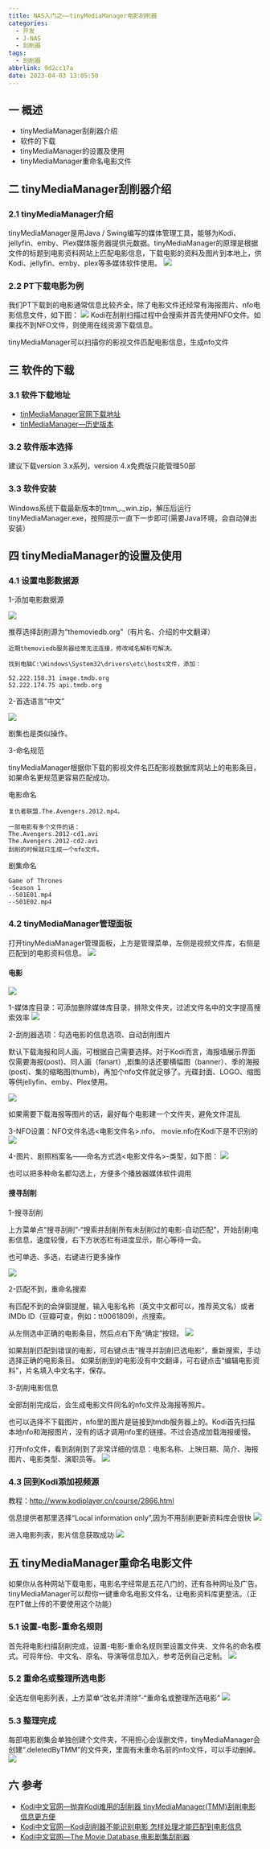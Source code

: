 ```yaml
---
title: NAS入门之——tinyMediaManager电影刮削器
categories:
  - 开发
  - J-NAS
  - 刮削器
tags:
  - 刮削器
abbrlink: 9d2cc17a
date: 2023-04-03 13:05:50
---
```

## 一 概述

* tinyMediaManager刮削器介绍
* 软件的下载
* tinyMediaManager的设置及使用
* tinyMediaManager重命名电影文件

<!--more-->

## 二 tinyMediaManager刮削器介绍

### 2.1 tinyMediaManager介绍

tinyMediaManager是用Java / Swing编写的媒体管理工具，能够为Kodi、jellyfin、emby、Plex媒体服务器提供元数据。tinyMediaManager的原理是根据文件的标题到电影资料网站上匹配电影信息，下载电影的资料及图片到本地上，供Kodi、jellyfin、emby、plex等多媒体软件使用。
![][1]

### 2.2 PT下载电影为例

我们PT下载到的电影通常信息比较齐全，除了电影文件还经常有海报图片、nfo电影信息文件，如下图：
![][2]
Kodi在刮削扫描过程中会搜索并首先使用NFO文件。如果找不到NFO文件，则使用在线资源下载信息。

tinyMediaManager可以扫描你的影视文件匹配电影信息，生成nfo文件

## 三 软件的下载

### 3.1 软件下载地址

* [tinMediaManager官网下载地址](https://www.tinymediamanager.org/download/)
* [tinMediaManager—历史版本](https://archive.tinymediamanager.org/)

### 3.2 软件版本选择

建议下载version 3.x系列，version 4.x免费版只能管理50部

### 3.3 软件安装

Windows系统下载最新版本的tmm_*.*_win.zip，解压后运行tinyMediaManager.exe，按照提示一直下一步即可(需要Java环境，会自动弹出安装）

## 四 tinyMediaManager的设置及使用

### 4.1 设置电影数据源

1-添加电影数据源

![][3]

推荐选择刮削源为“themoviedb.org”（有片名、介绍的中文翻译）

```
近期themoviedb服务器经常无法连接，修改域名解析可解决。

找到电脑C:\Windows\System32\drivers\etc\hosts文件，添加：

52.222.158.31 image.tmdb.org
52.222.174.75 api.tmdb.org
```

2-首选语言“中文”

![][4]

剧集也是类似操作。

3-命名规范

tinyMediaManager根据你下载的影视文件名匹配影视数据库网站上的电影条目，如果命名更规范更容易匹配成功。

电影命名

```
复仇者联盟.The.Avengers.2012.mp4。

一部电影有多个文件的话：
The.Avengers.2012-cd1.avi
The.Avengers.2012-cd2.avi
刮削的时候就只生成一个nfo文件。
```

剧集命名

```
Game of Thrones
-Season 1
--S01E01.mp4
--S01E02.mp4
```

### 4.2 tinyMediaManager管理面板

打开tinyMediaManager管理面板，上方是管理菜单，左侧是视频文件库，右侧是匹配到的电影资料信息。
![][5]

#### 电影
![][6]

1-媒体库目录：可添加删除媒体库目录，排除文件夹，过滤文件名中的文字提高搜索效率
![][7]

2-刮削器选项：勾选电影的信息选项、自动刮削图片

默认下载海报和同人画，可根据自己需要选择。对于Kodi而言，海报墙展示界面仅需要海报(post)、同人画（fanart）,剧集的话还要横幅图（banner）、季的海报(post)、集的缩略图(thumb)，再加个nfo文件就足够了。光碟封面、LOGO、缩图等供jellyfin、emby、Plex使用。

![][8]

如果需要下载海报等图片的话，最好每个电影建一个文件夹，避免文件混乱

3-NFO设置：NFO文件名选<电影文件名>.nfo， movie.nfo在Kodi下是不识别的
![][9]

4-图片、剧照档案名——命名方式选<电影文件名>-类型，如下图：
![][10]

也可以把多种命名都勾选上，方便多个播放器媒体软件调用

#### 搜寻刮削

1-搜寻刮削

上方菜单点“搜寻刮削”-“搜索并刮削所有未刮削过的电影-自动匹配”，开始刮削电影信息，速度较慢，右下方状态栏有进度显示，耐心等待一会。

也可单选、多选，右键进行更多操作

![][11]

2-匹配不到，重命名搜索

有匹配不到的会弹窗提醒，输入电影名称（英文中文都可以，推荐英文名）或者IMDb ID（豆瓣可查，例如：tt0061809)，点搜索。

从左侧选中正确的电影条目，然后点右下角“确定”按钮。
![][12]

如果刮削匹配到错误的电影，可右键点击“搜寻并刮削已选电影”，重新搜索，手动选择正确的电影条目。
如果刮削到的电影没有中文翻译，可右键点击“编辑电影资料”，片名填入中文名字，保存。

3-刮削电影信息

全部刮削完成后，会生成电影文件同名的nfo文件及海报等照片。

也可以选择不下载图片，nfo里的图片是链接到tmdb服务器上的。Kodi首先扫描本地nfo和海报图片，没有的话才调用nfo里的链接。不过会造成加载海报缓慢。

打开nfo文件，看到刮削到了非常详细的信息：电影名称、上映日期、简介、海报图片、电影类型、演职员等。
![][13]

### 4.3 回到Kodi添加视频源

教程：http://www.kodiplayer.cn/course/2866.html

信息提供者那里选择“Local information only”,因为不用刮削更新资料库会很快
![][14]

进入电影列表，影片信息获取成功
![][15]

## 五 tinyMediaManager重命名电影文件

如果你从各种网站下载电影，电影名字经常是五花八门的，还有各种网址及广告。tinyMediaManager可以帮你一键重命名电影文件名，让电影资料库更整洁。（正在PT做上传的不要使用这个功能）

### 5.1 设置-电影-重命名规则

首先将电影扫描刮削完成，设置-电影-重命名规则里设置文件夹、文件名的命名模式。可将年份、中文名、原名、导演等信息加入，参考范例自己定制。
![][16]

### 5.2 重命名或整理所选电影

全选左侧电影列表，上方菜单“改名并清除”-“重命名或整理所选电影”
![][17]

### 5.3 整理完成

每部电影剧集会单独创建个文件夹，不用担心会误删文件，tinyMediaManager会创建“.deletedByTMM”的文件夹，里面有未重命名前的nfo文件，可以手动删掉。
![][18]

## 六 参考
* [Kodi中文官网—抛弃Kodi难用的刮削器 tinyMediaManager(TMM)刮削电影信息更方便](http://www.kodiplayer.cn/course/2945.html)
* [Kodi中文官网—Kodi刮削器不能识别电影 怎样处理才能匹配到电影信息](http://www.kodiplayer.cn/course/2905.html)
* [Kodi中文官网—The Movie Database 电影剧集刮削器](http://www.kodiplayer.cn/plugins/2929.html)



[1]:https://raw.githubusercontent.com/PGzxc/CDN/master/blog-nas/nas-scraper-tinym-info.png
[2]:https://raw.githubusercontent.com/PGzxc/CDN/master/blog-nas/nas-scraper-tinym-download-info.png
[3]:https://raw.githubusercontent.com/PGzxc/CDN/master/blog-nas/nas-scraper-tinym-set-movie-source.png
[4]:https://raw.githubusercontent.com/PGzxc/CDN/master/blog-nas/nas-scraper-tinym-set-movie-language.png
[5]:https://raw.githubusercontent.com/PGzxc/CDN/master/blog-nas/nas-scraper-tinym-board.png
[6]:https://raw.githubusercontent.com/PGzxc/CDN/master/blog-nas/nas-scraper-tinym-movie-view.png
[7]:https://raw.githubusercontent.com/PGzxc/CDN/master/blog-nas/nas-scraper-tinym-movie-directory.png
[8]:https://raw.githubusercontent.com/PGzxc/CDN/master/blog-nas/nas-scraper-tinym-movie-scraper.png
[9]:https://raw.githubusercontent.com/PGzxc/CDN/master/blog-nas/nas-scraper-tinym-movie-info.png
[10]:https://raw.githubusercontent.com/PGzxc/CDN/master/blog-nas/nas-scraper-tinym-movie-img-named.png
[11]:https://raw.githubusercontent.com/PGzxc/CDN/master/blog-nas/nas-scraper-tinym-scraper-scan.png
[12]:https://raw.githubusercontent.com/PGzxc/CDN/master/blog-nas/nas-scraper-tinym-scraper-rename.png
[13]:https://raw.githubusercontent.com/PGzxc/CDN/master/blog-nas/nas-scraper-tinym-scraper-info.png
[14]:https://raw.githubusercontent.com/PGzxc/CDN/master/blog-nas/nas-scraper-tinym-add-movie-local.png
[15]:https://raw.githubusercontent.com/PGzxc/CDN/master/blog-nas/nas-scraper-tinym-add-movie-success.png
[16]:https://raw.githubusercontent.com/PGzxc/CDN/master/blog-nas/nas-scraper-tinym-rename-rules.png
[17]:https://raw.githubusercontent.com/PGzxc/CDN/master/blog-nas/nas-scraper-tinym-rename-task.png
[18]:https://raw.githubusercontent.com/PGzxc/CDN/master/blog-nas/nas-scraper-tinym-rename-result.png